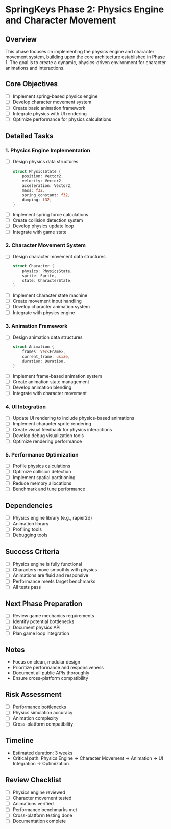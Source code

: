 # SpringKeys Phase 2: Physics Engine and Character Movement

## Overview
This phase focuses on implementing the physics engine and character movement system, building upon the core architecture established in Phase 1. The goal is to create a dynamic, physics-driven environment for character animations and interactions.

## Core Objectives
- [ ] Implement spring-based physics engine
- [ ] Develop character movement system
- [ ] Create basic animation framework
- [ ] Integrate physics with UI rendering
- [ ] Optimize performance for physics calculations

## Detailed Tasks

### 1. Physics Engine Implementation
- [ ] Design physics data structures
  ```rust
  struct PhysicsState {
      position: Vector2,
      velocity: Vector2,
      acceleration: Vector2,
      mass: f32,
      spring_constant: f32,
      damping: f32,
  }
  ```
- [ ] Implement spring force calculations
- [ ] Create collision detection system
- [ ] Develop physics update loop
- [ ] Integrate with game state

### 2. Character Movement System
- [ ] Design character movement data structures
  ```rust
  struct Character {
      physics: PhysicsState,
      sprite: Sprite,
      state: CharacterState,
  }
  ```
- [ ] Implement character state machine
- [ ] Create movement input handling
- [ ] Develop character animation system
- [ ] Integrate with physics engine

### 3. Animation Framework
- [ ] Design animation data structures
  ```rust
  struct Animation {
      frames: Vec<Frame>,
      current_frame: usize,
      duration: Duration,
  }
  ```
- [ ] Implement frame-based animation system
- [ ] Create animation state management
- [ ] Develop animation blending
- [ ] Integrate with character movement

### 4. UI Integration
- [ ] Update UI rendering to include physics-based animations
- [ ] Implement character sprite rendering
- [ ] Create visual feedback for physics interactions
- [ ] Develop debug visualization tools
- [ ] Optimize rendering performance

### 5. Performance Optimization
- [ ] Profile physics calculations
- [ ] Optimize collision detection
- [ ] Implement spatial partitioning
- [ ] Reduce memory allocations
- [ ] Benchmark and tune performance

## Dependencies
- [ ] Physics engine library (e.g., rapier2d)
- [ ] Animation library
- [ ] Profiling tools
- [ ] Debugging tools

## Success Criteria
- [ ] Physics engine is fully functional
- [ ] Characters move smoothly with physics
- [ ] Animations are fluid and responsive
- [ ] Performance meets target benchmarks
- [ ] All tests pass

## Next Phase Preparation
- [ ] Review game mechanics requirements
- [ ] Identify potential bottlenecks
- [ ] Document physics API
- [ ] Plan game loop integration

## Notes
- Focus on clean, modular design
- Prioritize performance and responsiveness
- Document all public APIs thoroughly
- Ensure cross-platform compatibility

## Risk Assessment
- [ ] Performance bottlenecks
- [ ] Physics simulation accuracy
- [ ] Animation complexity
- [ ] Cross-platform compatibility

## Timeline
- Estimated duration: 3 weeks
- Critical path: Physics Engine → Character Movement → Animation → UI Integration → Optimization

## Review Checklist
- [ ] Physics engine reviewed
- [ ] Character movement tested
- [ ] Animations verified
- [ ] Performance benchmarks met
- [ ] Cross-platform testing done
- [ ] Documentation complete 